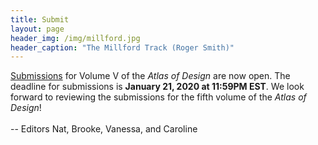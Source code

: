 ```yaml
---
title: Submit
layout: page
header_img: /img/millford.jpg
header_caption: "The Millford Track (Roger Smith)"
---
```


<a href="http://atlasofdesign.herokuapp.com" target="_blank">Submissions</a> for Volume V of the _Atlas of Design_ are now open. The deadline for submissions is <b>January 21, 2020 at 11:59PM EST</b>. We look forward to reviewing the submissions for the fifth volume of the <em>Atlas of Design</em>!
<br><br>-- Editors Nat, Brooke, Vanessa, and Caroline
